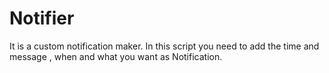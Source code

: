 # Notifier
It is a custom notification maker.
In this script you need to add the time and message , when and what you want as Notification. 
